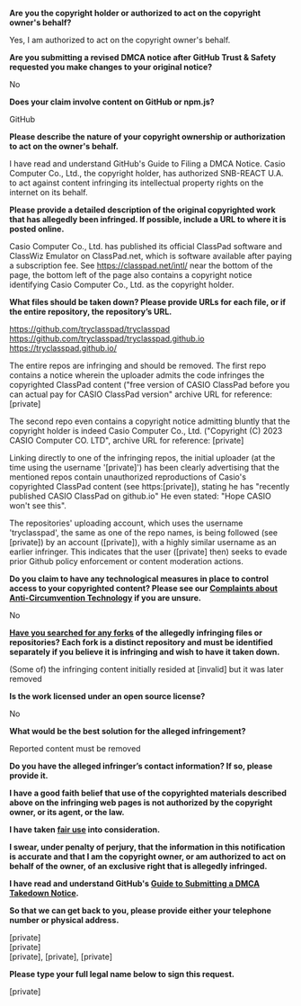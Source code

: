 **Are you the copyright holder or authorized to act on the copyright owner's behalf?**

Yes, I am authorized to act on the copyright owner's behalf.

**Are you submitting a revised DMCA notice after GitHub Trust & Safety requested you make changes to your original notice?**

No

**Does your claim involve content on GitHub or npm.js?**

GitHub

**Please describe the nature of your copyright ownership or authorization to act on the owner's behalf.**

I have read and understand GitHub's Guide to Filing a DMCA Notice.
Casio Computer Co., Ltd., the copyright holder, has authorized SNB-REACT U.A. to act against content infringing its intellectual property rights on the internet on its behalf.

**Please provide a detailed description of the original copyrighted work that has allegedly been infringed. If possible, include a URL to where it is posted online.**

Casio Computer Co., Ltd. has published its official ClassPad software and ClassWiz Emulator on ClassPad.net, which is software available after paying a subscription fee. See https://classpad.net/intl/ near the bottom of the page, the bottom left of the page also contains a copyright notice identifying Casio Computer Co., Ltd. as the copyright holder.

**What files should be taken down? Please provide URLs for each file, or if the entire repository, the repository’s URL.**

https://github.com/tryclasspad/tryclasspad  
https://github.com/tryclasspad/tryclasspad.github.io  
https://tryclasspad.github.io/  

The entire repos are infringing and should be removed.
The first repo contains a notice wherein the uploader admits the code infringes the copyrighted ClassPad content ("free version of CASIO ClassPad before you can actual pay for CASIO ClassPad version" archive URL for reference: [private]

The second repo even contains a copyright notice admitting bluntly that the copyright holder is indeed Casio Computer Co., Ltd. ("Copyright (C) 2023 CASIO Computer CO. LTD", archive URL for reference: [private]

Linking directly to one of the infringing repos, the initial uploader (at the time using the username '[private]') has been clearly advertising that the mentioned repos contain unauthorized reproductions of Casio's copyrighted ClassPad content (see https:[private]), stating he has "recently published CASIO ClassPad on github.io"
He even stated: "Hope CASIO won't see this".

The repositories' uploading account, which uses the username 'tryclasspad', the same as one of the repo names, is being followed (see [private]) by an account ([private]), with a highly similar username as an earlier infringer. This indicates that the user ([private] then) seeks to evade prior Github policy enforcement or content moderation actions.

**Do you claim to have any technological measures in place to control access to your copyrighted content? Please see our <a href="https://docs.github.com/articles/guide-to-submitting-a-dmca-takedown-notice#complaints-about-anti-circumvention-technology">Complaints about Anti-Circumvention Technology</a> if you are unsure.**

No

**<a href="https://docs.github.com/articles/dmca-takedown-policy#b-what-about-forks-or-whats-a-fork">Have you searched for any forks</a> of the allegedly infringing files or repositories? Each fork is a distinct repository and must be identified separately if you believe it is infringing and wish to have it taken down.**

(Some of) the infringing content initially resided at [invalid] but it was later removed

**Is the work licensed under an open source license?**

No

**What would be the best solution for the alleged infringement?**

Reported content must be removed

**Do you have the alleged infringer’s contact information? If so, please provide it.**

**I have a good faith belief that use of the copyrighted materials described above on the infringing web pages is not authorized by the copyright owner, or its agent, or the law.**

**I have taken <a href="https://www.lumendatabase.org/topics/22">fair use</a> into consideration.**

**I swear, under penalty of perjury, that the information in this notification is accurate and that I am the copyright owner, or am authorized to act on behalf of the owner, of an exclusive right that is allegedly infringed.**

**I have read and understand GitHub's <a href="https://docs.github.com/articles/guide-to-submitting-a-dmca-takedown-notice/">Guide to Submitting a DMCA Takedown Notice</a>.**

**So that we can get back to you, please provide either your telephone number or physical address.**

[private]   
[private]   
[private], [private], [private]

**Please type your full legal name below to sign this request.**

[private]  
